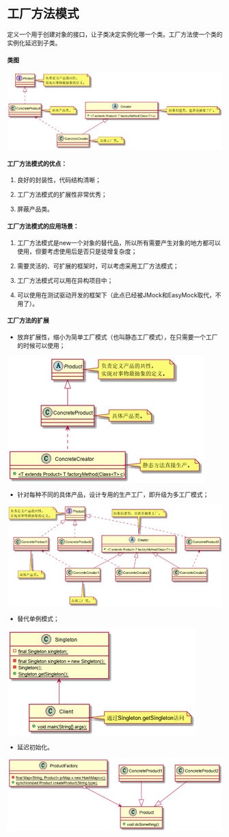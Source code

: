 # 工厂方法模式

定义一个用于创建对象的接口，让子类决定实例化哪一个类。工厂方法使一个类的实例化延迟到子类。

#### 类图

![工厂方法模式类图](../../resources/Factory.png)

#### 工厂方法模式的优点：

1. 良好的封装性，代码结构清晰；

2. 工厂方法模式的扩展性非常优秀；

3. 屏蔽产品类。

#### 工厂方法模式的应用场景：

1. 工厂方法模式是new一个对象的替代品，所以所有需要产生对象的地方都可以使用，但要考虑使用后是否只是徒增复杂度；

2. 需要灵活的、可扩展的框架时，可以考虑采用工厂方法模式；

3. 工厂方法模式可以用在异构项目中；

4. 可以使用在测试驱动开发的框架下（此点已经被JMock和EasyMock取代，不用了）。

#### 工厂方法的扩展

- 放弃扩展性，缩小为简单工厂模式（也叫静态工厂模式），在只需要一个工厂的时候可以使用；

![简单工厂方法模式类图](../../resources/EasyFactory.png)

- 针对每种不同的具体产品，设计专用的生产工厂，即升级为多工厂模式；

![多工厂方法模式类图](../../resources/MultiFactory.png)

- 替代单例模式；

![单例工厂方法模式类图](../../resources/Singleton.png)

- 延迟初始化。

![延迟工厂方法模式类图](../../resources/LazyFactory.png)
